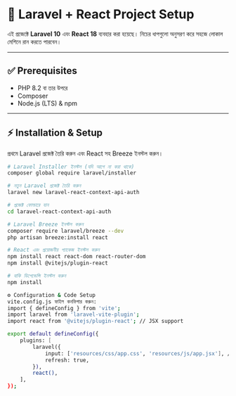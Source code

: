 # 🚀 Laravel + React Project Setup

এই প্রজেক্টে **Laravel 10** এবং **React 18** ব্যবহার করা হয়েছে। নিচের ধাপগুলো অনুসরণ করে সহজে লোকাল মেশিনে রান করতে পারবেন।  

---

## ✅ Prerequisites
- PHP 8.2 বা তার উপরে
- Composer
- Node.js (LTS) & npm

---

## ⚡ Installation & Setup

প্রথমে Laravel প্রজেক্ট তৈরি করুন এবং React সহ Breeze ইনস্টল করুন।  

```bash
# Laravel Installer ইনস্টল (যদি আগে না করা থাকে)
composer global require laravel/installer

# নতুন Laravel প্রজেক্ট তৈরি করুন
laravel new laravel-react-context-api-auth

# প্রজেক্ট ফোল্ডারে যান
cd laravel-react-context-api-auth

# Laravel Breeze ইনস্টল করুন
composer require laravel/breeze --dev
php artisan breeze:install react

# React এবং প্রয়োজনীয় প্যাকেজ ইনস্টল করুন
npm install react react-dom react-router-dom
npm install @vitejs/plugin-react

# বাকি ডিপেন্ডেন্সি ইনস্টল করুন
npm install

⚙️ Configuration & Code Setup
vite.config.js ফাইল কনফিগার করুন:
import { defineConfig } from 'vite';
import laravel from 'laravel-vite-plugin';
import react from '@vitejs/plugin-react'; // JSX support

export default defineConfig({
    plugins: [
        laravel({
            input: ['resources/css/app.css', 'resources/js/app.jsx'], // app.js → app.jsx
            refresh: true,
        }),
        react(),
    ],
});
